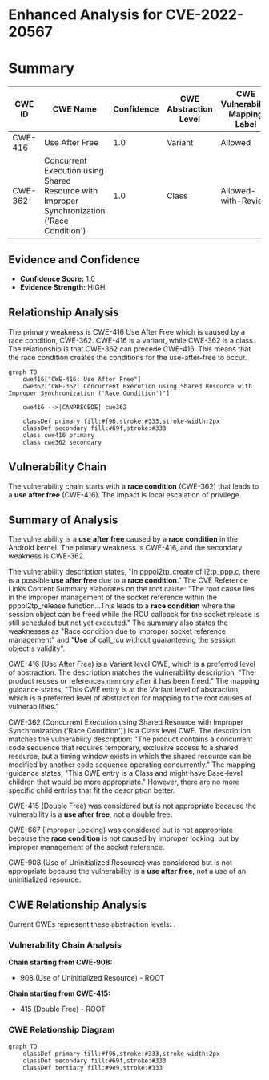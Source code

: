 # Enhanced Analysis for CVE-2022-20567

# Summary
| CWE ID | CWE Name | Confidence | CWE Abstraction Level | CWE Vulnerability Mapping Label | CWE-Vulnerability Mapping Notes |
|---|---|---|---|---|---|
| CWE-416 | Use After Free | 1.0 | Variant | Allowed | Primary CWE |
| CWE-362 | Concurrent Execution using Shared Resource with Improper Synchronization ('Race Condition') | 1.0 | Class | Allowed-with-Review | Secondary CWE |

## Evidence and Confidence

*   **Confidence Score:** 1.0
*   **Evidence Strength:** HIGH

## Relationship Analysis
The primary weakness is CWE-416 Use After Free which is caused by a race condition, CWE-362. CWE-416 is a variant, while CWE-362 is a class. The relationship is that CWE-362 can precede CWE-416. This means that the race condition creates the conditions for the use-after-free to occur.

```mermaid
graph TD
    cwe416["CWE-416: Use After Free"]
    cwe362["CWE-362: Concurrent Execution using Shared Resource with Improper Synchronization ('Race Condition')"]

    cwe416 -->|CANPRECEDE| cwe362

    classDef primary fill:#f96,stroke:#333,stroke-width:2px
    classDef secondary fill:#69f,stroke:#333
    class cwe416 primary
    class cwe362 secondary
```

## Vulnerability Chain
The vulnerability chain starts with a **race condition** (CWE-362) that leads to a **use after free** (CWE-416). The impact is local escalation of privilege.

## Summary of Analysis
The vulnerability is a **use after free** caused by a **race condition** in the Android kernel. The primary weakness is CWE-416, and the secondary weakness is CWE-362.

The vulnerability description states, "In pppol2tp_create of l2tp_ppp.c, there is a possible **use after free** due to a **race condition**." The CVE Reference Links Content Summary elaborates on the root cause: "The root cause lies in the improper management of the socket reference within the pppol2tp_release function...This leads to a **race condition** where the session object can be freed while the RCU callback for the socket release is still scheduled but not yet executed." The summary also states the weaknesses as "Race condition due to improper socket reference management" and "**Use** of call_rcu without guaranteeing the session object's validity".

CWE-416 (Use After Free) is a Variant level CWE, which is a preferred level of abstraction. The description matches the vulnerability description: "The product reuses or references memory after it has been freed." The mapping guidance states, "This CWE entry is at the Variant level of abstraction, which is a preferred level of abstraction for mapping to the root causes of vulnerabilities."

CWE-362 (Concurrent Execution using Shared Resource with Improper Synchronization ('Race Condition')) is a Class level CWE. The description matches the vulnerability description: "The product contains a concurrent code sequence that requires temporary, exclusive access to a shared resource, but a timing window exists in which the shared resource can be modified by another code sequence operating concurrently." The mapping guidance states, "This CWE entry is a Class and might have Base-level children that would be more appropriate." However, there are no more specific child entries that fit the description better.

CWE-415 (Double Free) was considered but is not appropriate because the vulnerability is a **use after free**, not a double free.

CWE-667 (Improper Locking) was considered but is not appropriate because the **race condition** is not caused by improper locking, but by improper management of the socket reference.

CWE-908 (Use of Uninitialized Resource) was considered but is not appropriate because the vulnerability is a **use after free**, not a use of an uninitialized resource.


## CWE Relationship Analysis

Current CWEs represent these abstraction levels: .


### Vulnerability Chain Analysis

**Chain starting from CWE-908:**
- 908 (Use of Uninitialized Resource) - ROOT


**Chain starting from CWE-415:**
- 415 (Double Free) - ROOT



### CWE Relationship Diagram

```mermaid
graph TD
    classDef primary fill:#f96,stroke:#333,stroke-width:2px
    classDef secondary fill:#69f,stroke:#333
    classDef tertiary fill:#9e9,stroke:#333
```